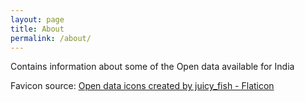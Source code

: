 ```yaml
---
layout: page
title: About
permalink: /about/
---
```


Contains information about some of the Open data available for India

Favicon source: <a href="https://www.flaticon.com/free-icons/open-data" title="open data icons">Open data icons created by juicy_fish - Flaticon</a> 

